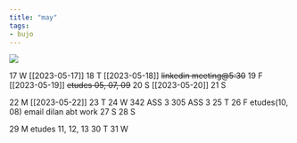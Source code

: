 ```yaml
---
title: "may"
tags: 
- bujo
---
```


![](https://i.imgur.com/N8S8mAZ.png)

17 W	[[2023-05-17]]
18 T	 [[2023-05-18]] ~~linkedin meeting@5:30~~
19 F	[[2023-05-19]]	   ~~etudes 05, 07, 09~~
20 S [[2023-05-20]]
21 S 	

22 M	 [[2023-05-22]]
23 T
24 W	342 ASS 3	305 ASS 3
25 T
26 F	etudes(10, 08) email dilan abt work	
27 S
28 S

29 M	etudes 11, 12, 13
30 T
31 W
